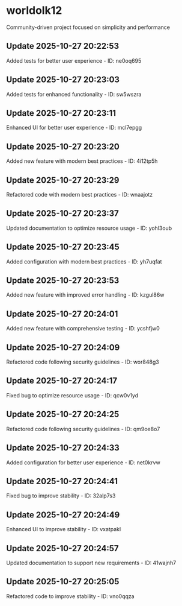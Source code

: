 # worldolk12
Community-driven project focused on simplicity and performance

## Update 2025-10-27 20:22:53
Added tests for better user experience - ID: ne0oq695


## Update 2025-10-27 20:23:03
Added tests for enhanced functionality - ID: sw5wszra


## Update 2025-10-27 20:23:11
Enhanced UI for better user experience - ID: mcl7epgg


## Update 2025-10-27 20:23:20
Added new feature with modern best practices - ID: 4i12tp5h


## Update 2025-10-27 20:23:29
Refactored code with modern best practices - ID: wnaajotz


## Update 2025-10-27 20:23:37
Updated documentation to optimize resource usage - ID: yohl3oub


## Update 2025-10-27 20:23:45
Added configuration with modern best practices - ID: yh7uqfat


## Update 2025-10-27 20:23:53
Added new feature with improved error handling - ID: kzgul86w


## Update 2025-10-27 20:24:01
Added new feature with comprehensive testing - ID: ycshfjw0


## Update 2025-10-27 20:24:09
Refactored code following security guidelines - ID: wor848g3


## Update 2025-10-27 20:24:17
Fixed bug to optimize resource usage - ID: qcw0v1yd


## Update 2025-10-27 20:24:25
Refactored code following security guidelines - ID: qm9oe8o7


## Update 2025-10-27 20:24:33
Added configuration for better user experience - ID: net0krvw


## Update 2025-10-27 20:24:41
Fixed bug to improve stability - ID: 32alp7s3


## Update 2025-10-27 20:24:49
Enhanced UI to improve stability - ID: vxatpakl


## Update 2025-10-27 20:24:57
Updated documentation to support new requirements - ID: 41wajnh7


## Update 2025-10-27 20:25:05
Refactored code to improve stability - ID: vno0qqza

